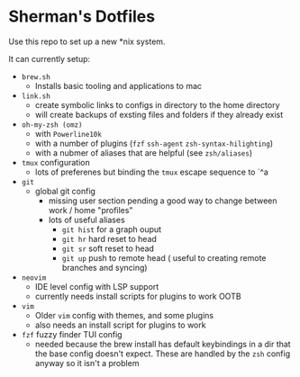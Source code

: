 # Sherman's Dotfiles

Use this repo to set up a new *nix system. 

It can currently setup:

* `brew.sh`
    * Installs basic tooling and applications to mac
* `link.sh`
    * create symbolic links to configs in directory to the home directory
    * will create backups of exsting files and folders if they already exist
* `oh-my-zsh (omz)`  
    * with `Powerline10k`
    * with a number of plugins (`fzf` `ssh-agent` `zsh-syntax-hilighting`) 
    * with a nubmer of aliases that are helpful (see `zsh/aliases`)
* `tmux` configuration
    * lots of preferenes but binding the `tmux` escape sequence to `^a
* `git`
    * global git config 
        * missing user section pending a good way to change between work / home "profiles"
        * lots of useful aliases
            * `git hist` for a graph ouput
            * `git hr` hard reset to head
            * `git sr` soft reset to head
            * `git up` push to remote head ( useful to creating remote branches and syncing)
* `neovim`
    * IDE level config with LSP support 
    * currently needs install scripts for plugins to work OOTB
* `vim`
    * Older `vim` config with themes, and some plugins
    * also needs an install script for plugins to work
*  `fzf` fuzzy finder TUI config
    * needed because the brew install has default keybindings in a dir that the base config doesn't expect. These are handled by the `zsh` config anyway so it isn't a problem
